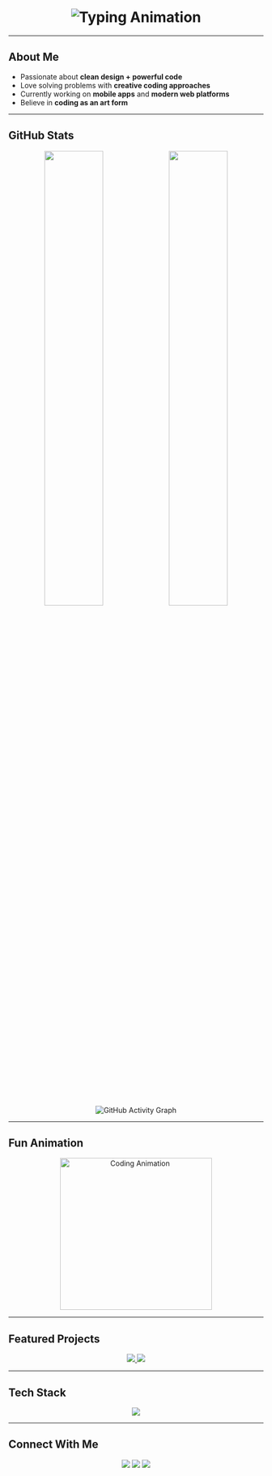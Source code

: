 <h1 align="center">
  <img src="https://readme-typing-svg.demolab.com?font=Fira+Code&size=26&pause=1000&color=6C63FF&center=true&width=650&lines=Hey+👋+My+name+is+Arsema+Tewodros;I'm+a+Mobile+App+Developer+📱;I'm+also+a+Web+Developer+💻;I+love+building+creative+projects;Unique+fact:+I+mix+art+with+code!" alt="Typing Animation" />
</h1>

---

## About Me

- Passionate about **clean design + powerful code**  
- Love solving problems with **creative coding approaches**  
- Currently working on **mobile apps** and **modern web platforms**  
- Believe in **coding as an art form**  

---

## GitHub Stats

<p align="center">
  <img src="https://github-readme-stats.vercel.app/api?username=arsema13&show_icons=true&theme=radical&hide_border=true&count_private=true" width="48%" />
  <img src="https://streak-stats.demolab.com?user=arsema13&theme=radical&hide_border=true" width="48%" />
</p>

<p align="center">
  <img src="https://github-readme-activity-graph.vercel.app/graph?username=arsema13&theme=react&hide_border=true" alt="GitHub Activity Graph" />
</p>

---

## Fun Animation

<p align="center">
  <img src="https://media.giphy.com/media/L0iI35rZbH9h6/giphy.gif" width="300" alt="Coding Animation"/>
</p>

---

## Featured Projects

<p align="center">
  <a href="https://github.com/arsema13/Project-1">
    <img src="https://github-readme-stats.vercel.app/api/pin/?username=arsema13&repo=Project-1&theme=radical&hide_border=true" />
  </a>
  <a href="https://github.com/arsema13/Project-2">
    <img src="https://github-readme-stats.vercel.app/api/pin/?username=arsema13&repo=Project-2&theme=radical&hide_border=true" />
  </a>
</p>

<!-- Repeat for Project 3 → 8 -->

---

## Tech Stack

<p align="center">
  <img src="https://skillicons.dev/icons?i=html,css,js,php,flutter&theme=light" />
</p>

---

## Connect With Me

<p align="center">
  <a href="https://linkedin.com/in/YOUR-LINKEDIN"><img src="https://img.shields.io/badge/LinkedIn-0077B5?style=for-the-badge&logo=linkedin&logoColor=white"/></a>
  <a href="mailto:yourmail@example.com"><img src="https://img.shields.io/badge/Email-D14836?style=for-the-badge&logo=gmail&logoColor=white"/></a>
  <a href="https://github.com/arsema13"><img src="https://img.shields.io/badge/GitHub-181717?style=for-the-badge&logo=github&logoColor=white"/></a>
</p>
